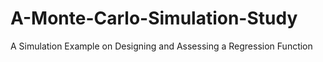 # A-Monte-Carlo-Simulation-Study
A Simulation Example on Designing and Assessing a Regression Function
